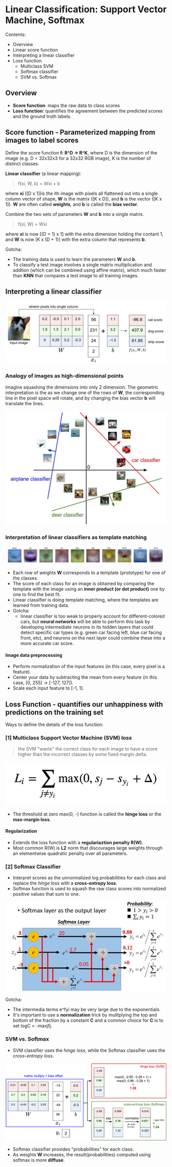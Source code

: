 # Linear Classification: Support Vector Machine, Softmax

Contents:
* Overview
* Linear score function
* Interpreting a linear classifier
* Loss function
    - Multiclass SVM
    - Softmax classifier
    - SVM vs. Softmax

## Overview
* **Score function**: maps the raw data to class scores
* **Loss function**: quantifies the agreement between the predicted scores and the ground truth labels.

## Score function - Parameterized mapping from images to label scores

Define the score function **f: R^D -> R^K**, 
where D is the dimension of the image (e.g. D = 32x32x3 for a 32x32 RGB image), K is the number of distinct classes.

**Linear classifier** (a linear mapping):
> f(xi, W, b) = Wxi + b

where **xi** ([D x 1])is the ith image with pixels all flattened out into a single column vector of shape, **W** is the matrix ([K x D]), and **b** is the vector ([K x 1]). **W** are often called **weights**, and **b** is called the **bias vector**.

Combine the two sets of parameters **W** and **b** into a single matrix.
> f(xi, W) = Wxi

where **xi** is now [(D + 1) x 1] with the extra dimension holding the contant 1, and **W** is now [K x (D + 1)] with the extra column that represents **b**.

Gotcha:
* The training data is used to learn the parameters **W** and **b**.
* To classify a test image involves a single matrix multiplication and addtion (which can be combined using affine matrix), which much faster than **KNN** that compares a test image to all training images.


## Interpreting a linear classifier

![](img/linear_classifier.png)

### Analogy of images as high-dimensional points

Imagine squashing the dimensions into only 2 dimension. The geometric interpretation is the as we change one of the rows of **W**, the corresponding line in the pixel space will rotate, and by changing the bias vector **b** will translate the lines.

![](img/linear_classifier2.png)

### Interpretation of linear classifiers as template matching

![](img/template_matching.png)

* Each row of weights **W** corresponds to a template (prototype) for one of the classes.
* The score of each class for an image is obtained by comparing the template with the image using an **inner product (or dot product)** one by one to find the best fit.
* Linear classifier is doing template matching, where the templates are learned from training data.
* Gotcha: 
    - linear classifier is too weak to properly account for different-colored cars, but **neural networks** will be able to perform this task by developing intermediate neurons in its hidden layers that could detect specific car types (e.g. green car facing left, blue car facing front, etc), and neurons on the next layer could combine these into a more accurate car score.
   


#### Image data preprocessing
* Perform normalization of the input features (in this case, every pixel is a feature).
* Center your data by subtracting the mean from every feature (in this case, [0, 255] -> [-127, 127]).
* Scale each input feature to [-1, 1].


## Loss Function - quantifies our unhappiness with predictions on the training set

Ways to define the details of the loss function:

### [1] Multiclass Support Vector Machine (SVM) loss
> the SVM "wants" the correct class for each image to have a score higher than the incorrect classes by some fixed margin delta.

![](img/svm_loss.png)

* The threshold at zero max(0, -) function is called the **hinge loss** or the **max-margin loss**.

#### Regularization
* Extends the loss function with a **regulariaztion penalty R(W)**.
* Most common R(W) is **L2** norm that discourages large weights through an elementwise quadratic penalty over all parameters.

### [2] Softmax Classifier
* Interpret scores as the unnormalized log probabilities for each class and replace the *hinge loss* with a **cross-entropy loss**.
* Softmax function is used to squash the raw class scores into normalized positive values that sum to one.

![](img/softmax.jpg)

Gotcha:
* The intermedia terms e^fyi may be very large due to the exponentials. 
* It's important to use a **normalization** trick by mulitplying the top and bottom of the fraction by a constant **C** and a common choice for **C** is to set logC = -maxjfj.

### SVM vs. Softmax
* SVM classifier uses the *hinge loss*, while the Softmax classifier uses the *cross-entropy loss*.

![](img/svmvssoftmax.png)

* Softmax classifier provides "probabilities" for each class.
* As weights **W** increases, the result(probabilities) computed using softmax is more **diffuse**.
